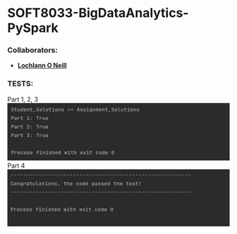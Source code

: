 <!--https://github.com/darsaveli/Readme-Markdown-Syntax-->


# SOFT8033-BigDataAnalytics-PySpark


### Collaborators:
* **[Lochlann O Neill](https://github.com/lochlannoneill)**


### TESTS:
Part 1, 2, 3  
![test_1_2_3](https://github.com/lochlannoneill/SOFT8033-BigDataAnalytics-PySpark/blob/main/screenshots/test_1_2_3.png?raw=true)  
Part 4  
![test_4](https://github.com/lochlannoneill/SOFT8033-BigDataAnalytics-PySpark/blob/main/screenshots/test_4.png?raw=true)  

